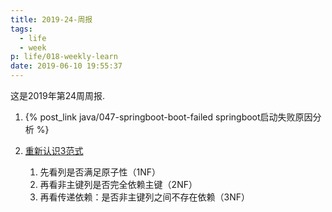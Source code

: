 ```yaml
---
title: 2019-24-周报
tags:
  - life
  - week
p: life/018-weekly-learn
date: 2019-06-10 19:55:37
---
```


这是2019年第24周周报.

1. {% post_link java/047-springboot-boot-failed springboot启动失败原因分析 %}

2. [重新认识3范式](https://blog.csdn.net/Dream_angel_Z/article/details/45175621)
    1. 先看列是否满足原子性（1NF）
    2. 再看非主键列是否完全依赖主键（2NF）
    3. 再看传递依赖：是否非主键列之间不存在依赖（3NF）



